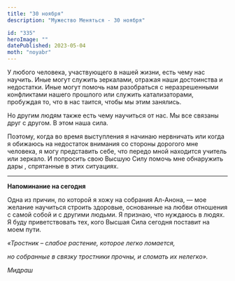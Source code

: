 ```yaml
---
title: "30 ноября"
description: "Мужество Меняться - 30 ноября"

id: "335"
heroImage: ""
datePublished: 2023-05-04
moth: "noyabr"
---
```


У любого человека, участвующего в нашей жизни, есть чему нас научить. Иные
могут служить зеркалами, отражая наши достоинства и недостатки. Иные могут
помочь нам разобраться с неразрешенными конфликтами нашего прошлого или
служить катализаторами, пробуждая то, что в нас таится, чтобы мы этим
занялись.

Но другим людям также есть чему научиться от нас. Мы все связаны друг с
другом. В этом наша сила.

Поэтому, когда во время выступления я начинаю нервничать или когда я обижаюсь
на недостаток внимания со стороны дорогого мне человека, я могу представить
себе, что передо мной находится учитель или зеркало. И попросить свою Высшую
Силу помочь мне обнаружить дары , спрятанные в этих ситуациях.

---

**Напоминание на сегодня**

Одна из причин, по которой я хожу на собрания Ал-Анона, — мое желание
научиться строить здоровые, основанные на любви отношения с самой собой и с
другими людьми. Я признаю, что нуждаюсь в людях. Я буду приветствовать тех,
кого Высшая Сила сегодня поставит на моем пути.

_«Тростник – слабое растение, которое легко ломается,_

_но собранные в связку тростники прочны, и сломать их нелегко»._

_Мидраш_
